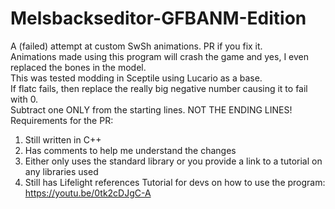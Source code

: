 # Melsbackseditor-GFBANM-Edition
A (failed) attempt at custom SwSh animations.  PR if you fix it.  
Animations made using this program will crash the game and yes, I even replaced the bones in the model.  
This was tested modding in Sceptile using Lucario as a base.  
If flatc fails, then replace the really big negative number causing it to fail with 0.  
Subtract one ONLY from the starting lines.  NOT THE ENDING LINES!  
Requirements for the PR: 
1. Still written in C++
2. Has comments to help me understand the changes
3. Either only uses the standard library or you provide a link to a tutorial on any libraries used
4. Still has Lifelight references
Tutorial for devs on how to use the program:
https://youtu.be/0tk2cDJgC-A
